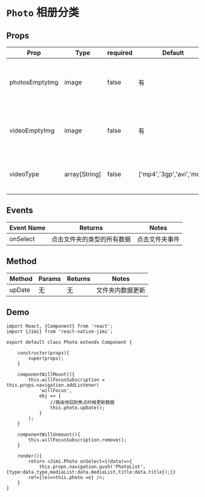 <!--
 * @Descripttion: 
 * @version: 
 * @Author: xieruizhi
 * @Date: 2019-11-18 16:15:46
 * @LastEditors: xieruizhi
 * @LastEditTime: 2019-11-28 14:31:40
 -->
# `Photo` 相册分类

## Props
| Prop | Type | required | Default | Note |
|---|---|---|---|---|
| photosEmptyImg | image | false | 有 | 相片为空时候的空位图 |
| videoEmptyImg | image | false | 有 | 视频为空时候的空位图 |
| videoType | array[String] | false | ['mp4','3gp','avi','mov'] | 支持的视频类型 |


## Events
| Event Name | Returns | Notes |
|---|---|---|
|onSelect| 点击文件夹的类型的所有数据 |点击文件夹事件|

## Method
| Method | Params | Returns | Notes |
|---|---|---|---|
|upDate|无|无|文件夹内数据更新|


## Demo
```
import React, {Component} from 'react';
import {Jimi} from 'react-native-jimi';

export default class Photo extends Component { 

    constructor(props){
        super(props);
    }

    componentWillMount(){
        this.willFocusSubscription = this.props.navigation.addListener(
            'willFocus',
            obj => {
                //路由快回到焦点时候更新数据
                this.photo.upDate();
            }
        );
    }

    componentWillUnmount(){
        this.willFocusSubscription.remove();
    }

    render(){
        return <Jimi.Photo onSelect={(data)=>{
            this.props.navigation.push('PhotoList',{type:data.type,mediaList:data.mediaList,title:data.title});}}
        ref={(e)=>this.photo =e} />;
    }
}
```

